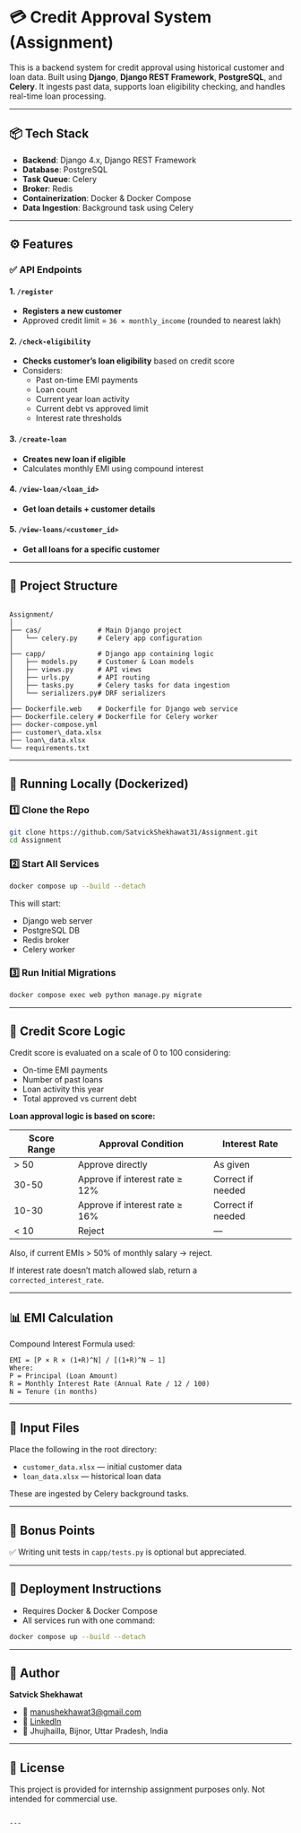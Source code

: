 # 💳 Credit Approval System (Assignment)

This is a backend system for credit approval using historical customer and loan data. Built using **Django**, **Django REST Framework**, **PostgreSQL**, and **Celery**. It ingests past data, supports loan eligibility checking, and handles real-time loan processing.

---

## 📦 Tech Stack

- **Backend**: Django 4.x, Django REST Framework
- **Database**: PostgreSQL
- **Task Queue**: Celery
- **Broker**: Redis
- **Containerization**: Docker & Docker Compose
- **Data Ingestion**: Background task using Celery

---

## ⚙️ Features

### ✅ API Endpoints

#### 1. `/register`
- **Registers a new customer**
- Approved credit limit = `36 × monthly_income` (rounded to nearest lakh)

#### 2. `/check-eligibility`
- **Checks customer’s loan eligibility** based on credit score
- Considers:
  - Past on-time EMI payments
  - Loan count
  - Current year loan activity
  - Current debt vs approved limit
  - Interest rate thresholds

#### 3. `/create-loan`
- **Creates new loan if eligible**
- Calculates monthly EMI using compound interest

#### 4. `/view-loan/<loan_id>`
- **Get loan details + customer details**

#### 5. `/view-loans/<customer_id>`
- **Get all loans for a specific customer**

---

## 📁 Project Structure

```

Assignment/
│
├── cas/              # Main Django project
│   └── celery.py     # Celery app configuration
│
├── capp/             # Django app containing logic
│   ├── models.py     # Customer & Loan models
│   ├── views.py      # API views
│   ├── urls.py       # API routing
│   ├── tasks.py      # Celery tasks for data ingestion
│   └── serializers.py# DRF serializers
│
├── Dockerfile.web    # Dockerfile for Django web service
├── Dockerfile.celery # Dockerfile for Celery worker
├── docker-compose.yml
├── customer\_data.xlsx
├── loan\_data.xlsx
└── requirements.txt

````

---

## 🐳 Running Locally (Dockerized)

### 1️⃣ Clone the Repo
```bash
git clone https://github.com/SatvickShekhawat31/Assignment.git
cd Assignment
````

### 2️⃣ Start All Services

```bash
docker compose up --build --detach
```

This will start:

* Django web server
* PostgreSQL DB
* Redis broker
* Celery worker

### 3️⃣ Run Initial Migrations

```bash
docker compose exec web python manage.py migrate
```

---

## 🧠 Credit Score Logic

Credit score is evaluated on a scale of 0 to 100 considering:

* On-time EMI payments
* Number of past loans
* Loan activity this year
* Total approved vs current debt

**Loan approval logic is based on score:**

| Score Range | Approval Condition             | Interest Rate     |
| ----------- | ------------------------------ | ----------------- |
| > 50        | Approve directly               | As given          |
| 30-50       | Approve if interest rate ≥ 12% | Correct if needed |
| 10-30       | Approve if interest rate ≥ 16% | Correct if needed |
| < 10        | Reject                         | —                 |

Also, if current EMIs > 50% of monthly salary → reject.

If interest rate doesn’t match allowed slab, return a `corrected_interest_rate`.

---

## 📊 EMI Calculation

Compound Interest Formula used:

```
EMI = [P × R × (1+R)^N] / [(1+R)^N – 1]
Where:
P = Principal (Loan Amount)
R = Monthly Interest Rate (Annual Rate / 12 / 100)
N = Tenure (in months)
```

---

## 📂 Input Files

Place the following in the root directory:

* `customer_data.xlsx` — initial customer data
* `loan_data.xlsx` — historical loan data

These are ingested by Celery background tasks.

---

## 🧪 Bonus Points

✅ Writing unit tests in `capp/tests.py` is optional but appreciated.

---

## 🚀 Deployment Instructions

* Requires Docker & Docker Compose
* All services run with one command:

```bash
docker compose up --build --detach
```

---

## 👤 Author

**Satvick Shekhawat**

* 📧 [manushekhawat3@gmail.com](mailto:manushekhawat3@gmail.com)
* 🔗 [LinkedIn](https://www.linkedin.com/in/satvick-shekhawat-01450925a/)
* 📍 Jhujhailla, Bijnor, Uttar Pradesh, India

---

## 📄 License

This project is provided for internship assignment purposes only. Not intended for commercial use.

````

---

